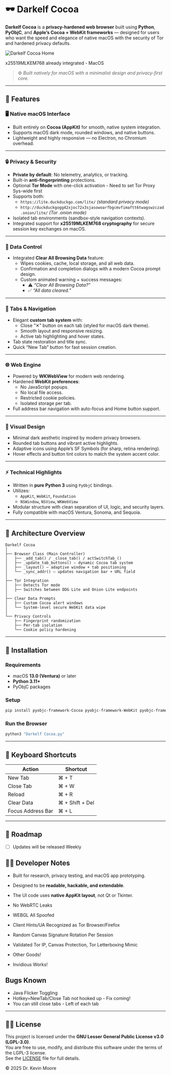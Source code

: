 # 🕶️ Darkelf Cocoa

**Darkelf Cocoa** is a **privacy-hardened web browser** built using **Python**, **PyObjC**, and **Apple’s Cocoa + WebKit frameworks** — designed for users who want the speed and elegance of native macOS with the security of Tor and hardened privacy defaults.

![Darkelf Cocoa Home](https://github.com/Darkelf2024/Darkelf-Cocoa-Browser/blob/main/Darkelf%20images/Darkelf%20Cocoa%20Home1.png)

x25519MLKEM768 already integrated - MacOS 

> ⚙️ *Built natively for macOS with a minimalist design and privacy-first core.*

---

## 🚀 Features

### 🖥️ Native macOS Interface
- Built entirely on **Cocoa (AppKit)** for smooth, native system integration.
- Supports macOS dark mode, rounded windows, and native buttons.
- Lightweight and highly responsive — no Electron, no Chromium overhead.

---

### 🔒 Privacy & Security
- **Private by default**: No telemetry, analytics, or tracking.
- Built-in **anti-fingerprinting** protections.
- Optional **Tor Mode** with one-click activation - Need to set Tor Proxy Sys-wide first
- Supports both:
  - `https://lite.duckduckgo.com/lite/` *(standard privacy mode)*
  - `http://duckduckgogg42xjoc72x3sjasowoarfbgcmvfimaftt6twagswzczad.onion/lite/` *(Tor .onion mode)*
- Isolated tab environments (sandbox-style navigation contexts).
- Integrated support for **x25519MLKEM768 cryptography** for secure session key exchanges on macOS.

---

### 🧹 Data Control
- Integrated **Clear All Browsing Data** feature:
  - Wipes cookies, cache, local storage, and all web data.
  - Confirmation and completion dialogs with a modern Cocoa prompt design.
  - Custom animated warning + success messages:
    - ⚠️ *“Clear All Browsing Data?”*
    - ✅ *“All data cleared.”*

---

### 🧭 Tabs & Navigation
- Elegant **custom tab system** with:
  - Close “✕” button on each tab (styled for macOS dark theme).
  - Smooth layout and responsive resizing.
  - Active tab highlighting and hover states.
- Tab state restoration and title sync.
- Quick “New Tab” button for fast session creation.

---

### 🌐 Web Engine
- Powered by **WKWebView** for modern web rendering.
- Hardened **WebKit preferences**:
  - No JavaScript popups.
  - No local file access.
  - Restricted cookie policies.
  - Isolated storage per tab.
- Full address bar navigation with auto-focus and Home button support.

---

### 🎨 Visual Design
- Minimal dark aesthetic inspired by modern privacy browsers.
- Rounded tab buttons and vibrant active highlights.
- Adaptive icons using Apple’s SF Symbols (for sharp, retina rendering).
- Hover effects and button tint colors to match the system accent color.

---

### ⚡ Technical Highlights
- Written in **pure Python 3** using `PyObjC` bindings.
- Utilizes:
  - `AppKit`, `WebKit`, `Foundation`
  - `NSWindow`, `NSView`, `WKWebView`
- Modular structure with clean separation of UI, logic, and security layers.
- Fully compatible with macOS Ventura, Sonoma, and Sequoia.

---

## 🧠 Architecture Overview

```
Darkelf Cocoa
│
├── Browser Class (Main Controller)
│   ├── _add_tab() / _close_tab() / actSwitchTab_()
│   ├── _update_tab_buttons() – dynamic Cocoa tab system
│   ├── _layout() – adaptive window + tab positioning
│   └── _sync_addr() – updates navigation bar + URL field
│
├── Tor Integration
│   ├── Detects Tor mode
│   ├── Switches between DDG Lite and Onion Lite endpoints
│
├── Clear Data Prompts
│   ├── Custom Cocoa alert windows
│   └── System-level secure WebKit data wipe
│
└── Privacy Controls
    ├── Fingerprint randomization
    ├── Per-tab isolation
    └── Cookie policy hardening
```

---

## 🧩 Installation

### Requirements
- macOS **13.0 (Ventura)** or later  
- **Python 3.11+**
- PyObjC packages

### Setup

```bash
pip install pyobjc-framework-Cocoa pyobjc-framework-WebKit pyobjc-framework-Quartz
```

### Run the Browser

```bash
python3 "Darkelf Cocoa.py"
```

---

## 🧠 Keyboard Shortcuts

| Action | Shortcut |
|--------|-----------|
| New Tab | ⌘ + T |
| Close Tab | ⌘ + W |
| Reload | ⌘ + R |
| Clear Data | ⌘ + Shift + Del |
| Focus Address Bar | ⌘ + L |

---

## 🧱 Roadmap
 
- [ ] Updates will be released Weekly

## 👨‍💻 Developer Notes

- Built for research, privacy testing, and macOS app prototyping.
- Designed to be **readable, hackable, and extendable**.
- The UI code uses **native AppKit layout**, not Qt or Tkinter.

- No WebRTC Leaks
- WEBGL All Spoofed
- Client Hints/UA Recognized as Tor Browser/Firefox
- Random Canvas Signature Rotation Per Session
- Validated Tor IP, Canvas Protection, Tor Letterboxing Mimic
- Other Goods!
- Invidious Works!

## Bugs Known
- Java Flicker Toggling
- Hotkey=NewTab/Close Tab not hooked up - Fix coming!
- You can still close tabs - Left of each tab


---

## 🧑‍⚖️ License

This project is licensed under the **GNU Lesser General Public License v3.0 (LGPL-3.0)**.  
You are free to use, modify, and distribute this software under the terms of the LGPL-3 license.  
See the [LICENSE](https://www.gnu.org/licenses/lgpl-3.0.html) file for full details.

© 2025 Dr. Kevin Moore
